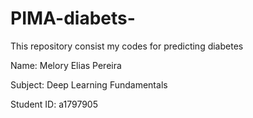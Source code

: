 # PIMA-diabets-
This repository consist my codes for predicting diabetes 


Name: Melory Elias Pereira

Subject: Deep Learning Fundamentals

Student ID: a1797905
